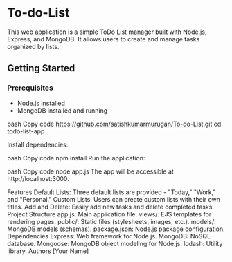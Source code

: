 # To-do-List

This web application is a simple ToDo List manager built with Node.js, Express, and MongoDB. It allows users to create and manage tasks organized by lists.

## Getting Started

### Prerequisites

- Node.js installed
- MongoDB installed and running

bash
Copy code
https://github.com/satishkumarmurugan/To-do-List.git
cd todo-list-app

Install dependencies:

bash
Copy code
npm install
Run the application:

bash
Copy code
node app.js
The app will be accessible at http://localhost:3000.

Features
Default Lists: Three default lists are provided - "Today," "Work," and "Personal."
Custom Lists: Users can create custom lists with their own titles.
Add and Delete: Easily add new tasks and delete completed tasks.
Project Structure
app.js: Main application file.
views/: EJS templates for rendering pages.
public/: Static files (stylesheets, images, etc.).
models/: MongoDB models (schemas).
package.json: Node.js package configuration.
Dependencies
Express: Web framework for Node.js.
MongoDB: NoSQL database.
Mongoose: MongoDB object modeling for Node.js.
lodash: Utility library.
Authors
[Your Name]
